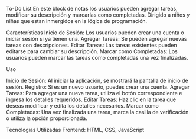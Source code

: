 To-Do List 
En este block de notas los usuarios pueden agregar tareas, modificar su descripción y marcarlas como completadas. Dirigido a niños y niñas que estan inmergidos en la lógica de programación.

Características
Inicio de Sesión: Los usuarios pueden crear una cuenta o iniciar sesión si ya tienen una.
Agregar Tareas: Se pueden agregar nuevas tareas con descripciones.
Editar Tareas: Las tareas existentes pueden editarse para cambiar su descripción.
Marcar como Completadas: Los usuarios pueden marcar las tareas como completadas una vez finalizadas.

Uso

Inicio de Sesión: Al iniciar la aplicación, se mostrará la pantalla de inicio de sesión.
Registro: Si es un nuevo usuario, puedes crear una cuenta.
Agregar Tareas: Para agregar una nueva tarea, utiliza el botón correspondiente e ingresa los detalles requeridos.
Editar Tareas: Haz clic en la tarea que deseas modificar y edita los detalles necesarios.
Marcar como Completadas: Una vez finalizada una tarea, marca la casilla de verificación o utiliza la opción proporcionada.

Tecnologías Utilizadas
Frontend: HTML, CSS, JavaScript
